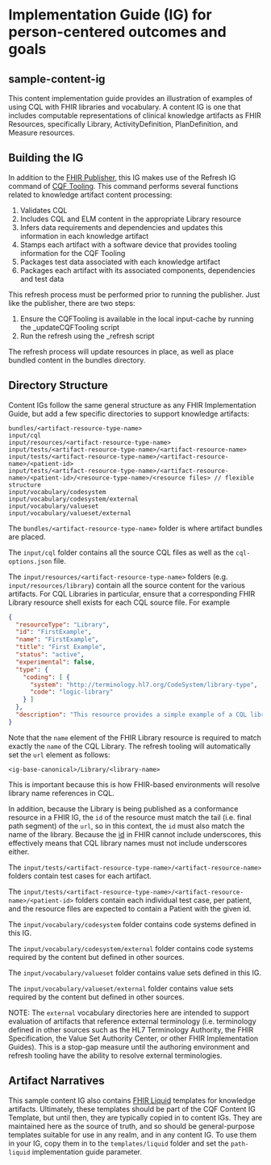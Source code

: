 # Implementation Guide (IG) for person-centered outcomes and goals

## sample-content-ig
This content implementation guide provides an illustration of examples of using CQL with FHIR libraries and vocabulary. A content IG is one that includes computable representations of clinical knowledge artifacts as FHIR Resources, specifically Library, ActivityDefinition, PlanDefinition, and Measure resources.


## Building the IG
In addition to the [FHIR Publisher](https://confluence.hl7.org/display/FHIR/IG+Publisher+Documentation), this
IG makes use of the Refresh IG command of [CQF Tooling](https://github.com/cqframework/cqf-tooling). This
command performs several functions related to knowledge artifact content processing:

1. Validates CQL
2. Includes CQL and ELM content in the appropriate Library resource
3. Infers data requirements and dependencies and updates this information in each knowledge artifact
4. Stamps each artifact with a software device that provides tooling information for the CQF Tooling
5. Packages test data associated with each knowledge artifact
6. Packages each artifact with its associated components, dependencies and test data

This refresh process must be performed prior to running the publisher. Just like the publisher, there are two steps:

1. Ensure the CQFTooling is available in the local input-cache by running the _updateCQFTooling script
2. Run the refresh using the _refresh script

The refresh process will update resources in place, as well as place bundled content in the bundles directory.

## Directory Structure
Content IGs follow the same general structure as any FHIR Implementation Guide, but add a few specific directories to support knowledge artifacts:

```
bundles/<artifact-resource-type-name>
input/cql
input/resources/<artifact-resource-type-name>
input/tests/<artifact-resource-type-name>/<artifact-resource-name>
input/tests/<artifact-resource-type-name>/<artifact-resource-name>/<patient-id>
input/tests/<artifact-resource-type-name>/<artifact-resource-name>/<patient-id>/<resource-type-name>/<resource files> // flexible structure
input/vocabulary/codesystem
input/vocabulary/codesystem/external
input/vocabulary/valueset
input/vocabulary/valueset/external
```

The `bundles/<artifact-resource-type-name>` folder is where artifact bundles are placed.

The `input/cql` folder contains all the source CQL files as well as the `cql-options.json` file.

The `input/resources/<artifact-resource-type-name>` folders (e.g. `input/resources/library`) contain all the source content for the various artifacts. For CQL Libraries in particular, ensure that a corresponding FHIR Library resource shell exists for each CQL source file. For example

```json
{
  "resourceType": "Library",
  "id": "FirstExample",
  "name": "FirstExample",
  "title": "First Example",
  "status": "active",
  "experimental": false,
  "type": {
    "coding": [ {
      "system": "http://terminology.hl7.org/CodeSystem/library-type",
      "code": "logic-library"
    } ]
  },
  "description": "This resource provides a simple example of a CQL library"
}
```

Note that the `name` element of the FHIR Library resource is required to match exactly the `name` of the CQL Library. The refresh tooling will automatically set the `url` element as follows:

`<ig-base-canonical>/Library/<library-name>`

This is important because this is how FHIR-based environments will resolve library name references in CQL.

In addition, because the Library is being published as a conformance resource in a FHIR IG, the `id` of the resource must match the tail (i.e. final path segment) of the `url`, so in this context, the `id` must also match the name of the library. Because the [id](https://hl7.org/fhir/datatypes.html#id) in FHIR cannot include underscores, this effectively means that CQL library names must not include underscores either.

The `input/tests/<artifact-resource-type-name>/<artifact-resource-name>` folders contain test cases for each artifact.

The `input/tests/<artifact-resource-type-name>/<artifact-resource-name>/<patient-id>` folders contain each individual test case, per patient, and the resource files are expected to contain a Patient with the given id.

The `input/vocabulary/codesystem` folder contains code systems defined in this IG.

The `input/vocabulary/codesystem/external` folder contains code systems required by the content but defined in other sources.

The `input/vocabulary/valueset` folder contains value sets defined in this IG.

The `input/vocabulary/valueset/external` folder contains value sets required by the content but defined in other sources.

NOTE: The `external` vocabulary directories here are intended to support evaluation of artifacts that reference external terminology (i.e. terminology defined in other sources such as the HL7 Terminology Authority, the FHIR Specification, the Value Set Authority Center, or other FHIR Implementation Guides). This is a stop-gap measure until the authoring environment and refresh tooling have the ability to resolve external terminologies.

## Artifact Narratives
This sample content IG also contains [FHIR Liquid](https://confluence.hl7.org/display/FHIR/FHIR+Liquid+Profile) templates for knowledge artifacts. Ultimately, these templates should be part of the CQF Content IG Template, but until then, they are typically copied in to content IGs. They are maintained here as the source of truth, and so should be general-purpose templates suitable for use in any realm, and in any content IG. To use them in your IG, copy them in to the `templates/liquid` folder and set the `path-liquid` implementation guide parameter.
